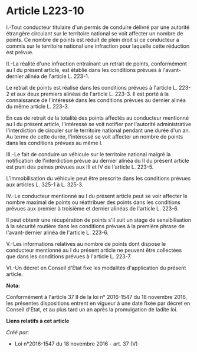 # Article L223-10

I.-Tout conducteur titulaire d'un permis de conduire délivré par une autorité étrangère circulant sur le territoire national
se voit affecter un nombre de points. Ce nombre de points est réduit de plein droit si ce conducteur a commis sur le
territoire national une infraction pour laquelle cette réduction est prévue. 

II.-La réalité d'une infraction entraînant un retrait de points, conformément au I du présent article, est établie dans les
conditions prévues à l'avant-dernier alinéa de l'article L. 223-1. 

Le retrait de points est réalisé dans les conditions prévues à l'article L. 223-2 et aux deux premiers alinéas de l'article
L. 223-3. Il est porté à la connaissance de l'intéressé dans les conditions prévues au dernier alinéa du même article L.
223-3. 

En cas de retrait de la totalité des points affectés au conducteur mentionné au I du présent article, l'intéressé se voit
notifier par l'autorité administrative l'interdiction de circuler sur le territoire national pendant une durée d'un an. Au
terme de cette durée, l'intéressé se voit affecter un nombre de points dans les conditions prévues au même I. 

III.-Le fait de conduire un véhicule sur le territoire national malgré la notification de l'interdiction prévue au dernier
alinéa du II du présent article est puni des peines prévues aux III et IV de l'article L. 223-5. 

L'immobilisation du véhicule peut être prescrite dans les conditions prévues aux articles L. 325-1 à L. 325-3. 

IV.-Le conducteur mentionné au I du présent article peut se voir affecter le nombre maximal de points ou réattribuer des
points dans les conditions prévues aux premier à troisième et dernier alinéas de l'article L. 223-6. 

Il peut obtenir une récupération de points s'il suit un stage de sensibilisation à la sécurité routière dans les conditions
prévues à la première phrase de l'avant-dernier alinéa de l'article L. 223-6. 

V.-Les informations relatives au nombre de points dont dispose le conducteur mentionné au I du présent article ne peuvent
être collectées que dans les conditions prévues à l'article L. 223-7. 

VI.-Un décret en Conseil d'Etat fixe les modalités d'application du présent article.

**Nota:**

Conformément à l'article 37 II de la loi n° 2016-1547 du 18 novembre 2016, les présentes dispositions entrent en vigueur à
une date fixée par décret en Conseil d'Etat, et au plus tard un an après la promulgation de ladite loi.

**Liens relatifs à cet article**

_Créé par_:

  - Loi n°2016-1547 du 18 novembre 2016 - art. 37 (V)
